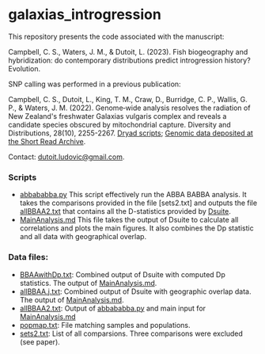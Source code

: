 # galaxias_introgression

This repository presents the code associated with the manuscript:

Campbell, C. S.,  Waters, J. M., & Dutoit, L. (2023). Fish biogeography and hybridization: do contemporary distributions predict introgression history? Evolution.

SNP calling was performed in a previous publication:

Campbell, C. S., Dutoit, L., King, T. M., Craw, D., Burridge, C. P., Wallis, G. P., & Waters, J. M. (2022). Genome‐wide analysis resolves the radiation of New Zealand's freshwater Galaxias vulgaris complex and reveals a candidate species obscured by mitochondrial capture. Diversity and Distributions, 28(10), 2255-2267. [Dryad scripts](https://datadryad.org/stash/dataset/doi:10.5061/dryad.0k6djhb38); [Genomic data deposited at the Short Read Archive](https://www.ncbi.nlm.nih.gov/bioproject/PRJNA869758).

Contact: dutoit.ludovic@gmail.com.

### Scripts

- [abbababba.py](abbababba.py) This script effectively run the ABBA BABBA analysis. It takes the comparisons provided in the file [sets2.txt] and outputs the file [allBBAA2.txt](allBBAA2.txt) that contains all the D-statistics provided by [Dsuite](https://github.com/millanek/Dsuite).
- [MainAnalysis.md](MainAnalysis.md) This file takes the output of Dsuite to calculate all correlations and plots the main figures. It also combines the Dp statistic and all data with geographical overlap. 

### Data files:

- [BBAAwithDp.txt](BBAAwithDp.txt): Combined output of Dsuite with computed Dp statistics. The output of  [MainAnalysis.md](MainAnalysis.md).
- [allBBAA.j.txt](allBBAA.j.txt): Combined output of Dsuite with geographic overlap data. The output of  [MainAnalysis.md](MainAnalysis.md).
- [allBBAA2.txt](allBBAA2.txt): Output of [abbababba.py](abbababba.py) and main input for [MainAnalysis.md](MainAnalysis.md)
- [popmap.txt](popmap.txt): File matching samples and populations.
- [sets2.txt](sets2.txt): List of all comparsions. Three comparisons were excluded (see paper).


